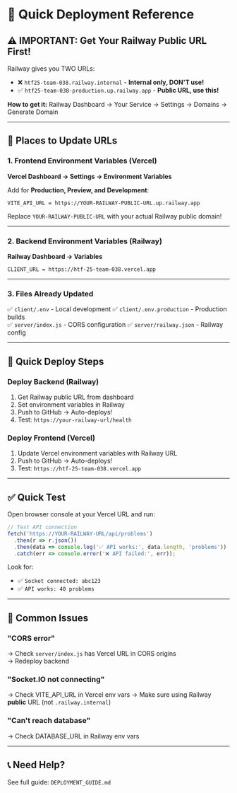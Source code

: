 # 🚀 Quick Deployment Reference

## ⚠️ IMPORTANT: Get Your Railway Public URL First!

Railway gives you TWO URLs:
- ❌ `htf25-team-038.railway.internal` - **Internal only, DON'T use!**
- ✅ `htf25-team-038-production.up.railway.app` - **Public URL, use this!**

**How to get it:**
Railway Dashboard → Your Service → Settings → Domains → Generate Domain

---

## 📝 Places to Update URLs

### 1. Frontend Environment Variables (Vercel)

**Vercel Dashboard → Settings → Environment Variables**

Add for **Production, Preview, and Development**:

```
VITE_API_URL = https://YOUR-RAILWAY-PUBLIC-URL.up.railway.app
```

Replace `YOUR-RAILWAY-PUBLIC-URL` with your actual Railway public domain!

---

### 2. Backend Environment Variables (Railway)

**Railway Dashboard → Variables**

```
CLIENT_URL = https://htf-25-team-038.vercel.app
```

---

### 3. Files Already Updated

✅ `client/.env` - Local development
✅ `client/.env.production` - Production builds  
✅ `server/index.js` - CORS configuration
✅ `server/railway.json` - Railway config

---

## 🎯 Quick Deploy Steps

### Deploy Backend (Railway)
1. Get Railway public URL from dashboard
2. Set environment variables in Railway
3. Push to GitHub → Auto-deploys!
4. Test: `https://your-railway-url/health`

### Deploy Frontend (Vercel)  
1. Update Vercel environment variables with Railway URL
2. Push to GitHub → Auto-deploys!
3. Test: `https://htf-25-team-038.vercel.app`

---

## ✅ Quick Test

Open browser console at your Vercel URL and run:

```javascript
// Test API connection
fetch('https://YOUR-RAILWAY-URL/api/problems')
  .then(r => r.json())
  .then(data => console.log('✅ API works:', data.length, 'problems'))
  .catch(err => console.error('❌ API failed:', err));
```

Look for:
- ✅ `Socket connected: abc123`
- ✅ `API works: 40 problems`

---

## 🐛 Common Issues

### "CORS error"
→ Check `server/index.js` has Vercel URL in CORS origins  
→ Redeploy backend

### "Socket.IO not connecting"  
→ Check VITE_API_URL in Vercel env vars
→ Make sure using Railway **public** URL (not `.railway.internal`)

### "Can't reach database"
→ Check DATABASE_URL in Railway env vars

---

## 📞 Need Help?

See full guide: `DEPLOYMENT_GUIDE.md`
